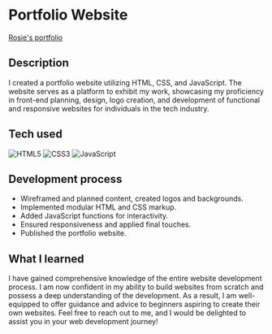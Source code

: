 # Portfolio Website
 [Rosie's portfolio](https://rosielee09.github.io/portfolio/)
 
## Description
I created a portfolio website utilizing HTML, CSS, and JavaScript. The website serves as a platform to exhibit my work, showcasing my proficiency in front-end planning, design, logo creation, and development of functional and responsive websites for individuals in the tech industry. 
 
## Tech used
![HTML5](https://img.shields.io/badge/-HTML5-F05032?style=for-the-badge&logo=html5&logoColor=ffffff)
![CSS3](https://img.shields.io/badge/-CSS3-007ACC?style=for-the-badge&logo=css3)
![JavaScript](https://img.shields.io/badge/-JavaScript-%23F7DF1C?style=for-the-badge&logo=javascript&logoColor=000000&labelColor=%23F7DF1C&color=%23FFCE5A)

## Development process
- Wireframed and planned content, created logos and backgrounds.
- Implemented modular HTML and CSS markup.
- Added JavaScript functions for interactivity.
- Ensured responsiveness and applied final touches.
- Published the portfolio website.

## What I learned
I have gained comprehensive knowledge of the entire website development process. I am now confident in my ability to build websites from scratch and possess a deep understanding of the development. As a result, I am well-equipped to offer guidance and advice to beginners aspiring to create their own websites. Feel free to reach out to me, and I would be delighted to assist you in your web development journey!
